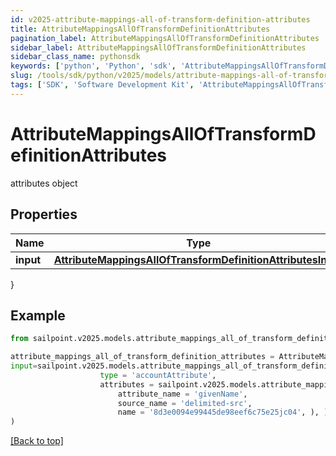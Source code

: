 ```yaml
---
id: v2025-attribute-mappings-all-of-transform-definition-attributes
title: AttributeMappingsAllOfTransformDefinitionAttributes
pagination_label: AttributeMappingsAllOfTransformDefinitionAttributes
sidebar_label: AttributeMappingsAllOfTransformDefinitionAttributes
sidebar_class_name: pythonsdk
keywords: ['python', 'Python', 'sdk', 'AttributeMappingsAllOfTransformDefinitionAttributes', 'V2025AttributeMappingsAllOfTransformDefinitionAttributes'] 
slug: /tools/sdk/python/v2025/models/attribute-mappings-all-of-transform-definition-attributes
tags: ['SDK', 'Software Development Kit', 'AttributeMappingsAllOfTransformDefinitionAttributes', 'V2025AttributeMappingsAllOfTransformDefinitionAttributes']
---
```


# AttributeMappingsAllOfTransformDefinitionAttributes

attributes object

## Properties

Name | Type | Description | Notes
------------ | ------------- | ------------- | -------------
**input** | [**AttributeMappingsAllOfTransformDefinitionAttributesInput**](attribute-mappings-all-of-transform-definition-attributes-input) |  | [optional] 
}

## Example

```python
from sailpoint.v2025.models.attribute_mappings_all_of_transform_definition_attributes import AttributeMappingsAllOfTransformDefinitionAttributes

attribute_mappings_all_of_transform_definition_attributes = AttributeMappingsAllOfTransformDefinitionAttributes(
input=sailpoint.v2025.models.attribute_mappings_all_of_transform_definition_attributes_input.AttributeMappings_allOf_transformDefinition_attributes_input(
                    type = 'accountAttribute', 
                    attributes = sailpoint.v2025.models.attribute_mappings_all_of_transform_definition_attributes_input_attributes.AttributeMappings_allOf_transformDefinition_attributes_input_attributes(
                        attribute_name = 'givenName', 
                        source_name = 'delimited-src', 
                        name = '8d3e0094e99445de98eef6c75e25jc04', ), )
)

```
[[Back to top]](#) 

